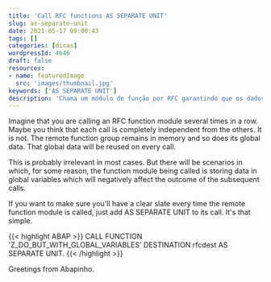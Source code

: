 ```yaml
---
title: 'Call RFC functions AS SEPARATE UNIT'
slug: as-separate-unit
date: 2021-05-17 09:00:43
tags: []
categories: [dicas]
wordpressId: 4646
draft: false
resources:
- name: featuredImage
  src: 'images/thumbnail.jpg'
keywords: ['AS SEPARATE UNIT']
description: 'Chama um módulo de função por RFC garantindo que os dados globais não serão reutilizados dando cabo dos resultados.'
---
```

Imagine that you are calling an RFC function module several times in a row. Maybe you think that each call is completely independent from the others. It is not. The remote function group remains in memory and so does its global data. That global data will be reused on every call.

This is probably irrelevant in most cases. But there will be scenarios in which, for some reason, the function module being called is storing data in global variables which will negatively affect the outcome of the subsequent calls.

If you want to make sure you'll have a clear slate every time the remote function module is called, just add AS SEPARATE UNIT to its call. It's that simple.


{{< highlight ABAP >}}
CALL FUNCTION 'Z_DO_BUT_WITH_GLOBAL_VARIABLES'
DESTINATION rfcdest
AS SEPARATE UNIT.
{{< /highlight >}}

Greetings from Abapinho.
